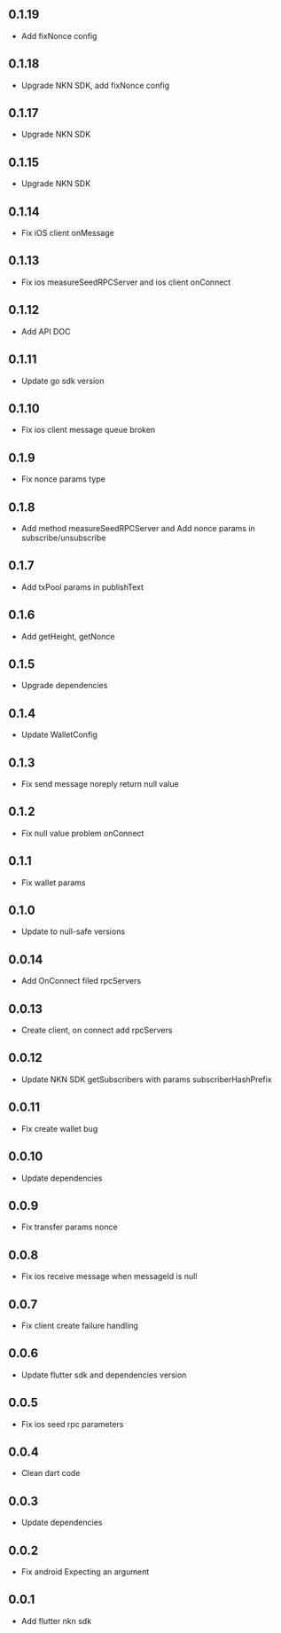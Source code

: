 ## 0.1.19

* Add fixNonce config

## 0.1.18

* Upgrade NKN SDK, add fixNonce config

## 0.1.17

* Upgrade NKN SDK

## 0.1.15

* Upgrade NKN SDK

## 0.1.14

* Fix iOS client onMessage

## 0.1.13

* Fix ios measureSeedRPCServer and ios client onConnect

## 0.1.12

* Add API DOC

## 0.1.11

* Update go sdk version

## 0.1.10

* Fix ios client message queue broken

## 0.1.9

* Fix nonce params type

## 0.1.8

* Add method measureSeedRPCServer and Add nonce params in subscribe/unsubscribe

## 0.1.7

* Add txPool params in publishText

## 0.1.6

* Add getHeight, getNonce

## 0.1.5

* Upgrade dependencies

## 0.1.4

* Update WalletConfig

## 0.1.3

* Fix send message noreply return null value

## 0.1.2

* Fix null value problem onConnect

## 0.1.1

* Fix wallet params

## 0.1.0

* Update to null-safe versions

## 0.0.14

* Add OnConnect filed rpcServers

## 0.0.13

* Create client, on connect add rpcServers 

## 0.0.12

* Update NKN SDK getSubscribers with params subscriberHashPrefix

## 0.0.11

* Fix create wallet bug

## 0.0.10

* Update dependencies

## 0.0.9

* Fix transfer params nonce

## 0.0.8

* Fix ios receive message when messageId is null

## 0.0.7

* Fix client create failure handling 

## 0.0.6

* Update flutter sdk and dependencies version

## 0.0.5

* Fix ios seed rpc parameters

## 0.0.4

* Clean dart code

## 0.0.3

* Update dependencies

## 0.0.2

* Fix android Expecting an argument

## 0.0.1

* Add flutter nkn sdk
